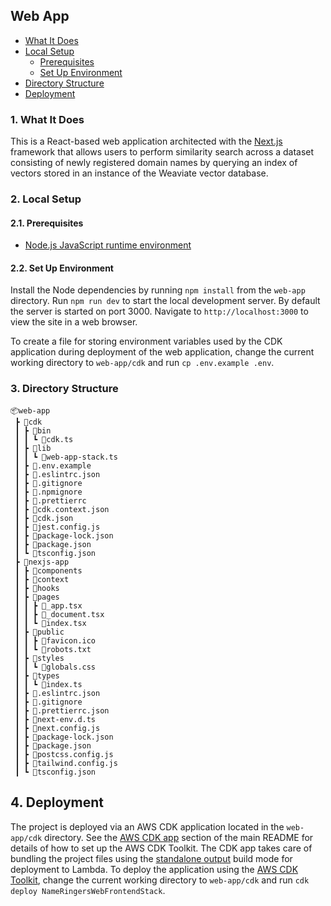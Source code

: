 ## Web App

- [What It Does](#1-what-it-does)
- [Local Setup](#2-local-setup)
  - [Prerequisites](#21-prerequisites)
  - [Set Up Environment](#22-set-up-environment)
- [Directory Structure](#3-directory-structure)
- [Deployment](#4-deployment)

### 1. What It Does

This is a React-based web application architected with the [Next.js](https://nextjs.org/) framework that allows users to perform similarity search across a dataset consisting of newly registered domain names by querying an index of vectors stored in an instance of the Weaviate vector database.

### 2. Local Setup

#### 2.1. Prerequisites

- [Node.js JavaScript runtime environment](https://nodejs.org/en/download/)

#### 2.2. Set Up Environment

Install the Node dependencies by running `npm install` from the `web-app` directory. Run `npm run dev` to start the local development server. By default the server is started on port 3000. Navigate to `http://localhost:3000` to view the site in a web browser.

To create a file for storing environment variables used by the CDK application during deployment of the web application, change the current working directory to `web-app/cdk` and run `cp .env.example .env`.

### 3. Directory Structure

```
📦web-app
 ┣ 📂cdk
 ┃ ┣ 📂bin
 ┃ ┃ ┗ 📜cdk.ts
 ┃ ┣ 📂lib
 ┃ ┃ ┗ 📜web-app-stack.ts
 ┃ ┣ 📜.env.example
 ┃ ┣ 📜.eslintrc.json
 ┃ ┣ 📜.gitignore
 ┃ ┣ 📜.npmignore
 ┃ ┣ 📜.prettierrc
 ┃ ┣ 📜cdk.context.json
 ┃ ┣ 📜cdk.json
 ┃ ┣ 📜jest.config.js
 ┃ ┣ 📜package-lock.json
 ┃ ┣ 📜package.json
 ┃ ┗ 📜tsconfig.json
 ┣ 📂nexjs-app
 ┃ ┣ 📂components
 ┃ ┣ 📂context
 ┃ ┣ 📂hooks
 ┃ ┣ 📂pages
 ┃ ┃ ┣ 📜_app.tsx
 ┃ ┃ ┣ 📜_document.tsx
 ┃ ┃ ┗ 📜index.tsx
 ┃ ┣ 📂public
 ┃ ┃ ┣ 📜favicon.ico
 ┃ ┃ ┗ 📜robots.txt
 ┃ ┣ 📂styles
 ┃ ┃ ┗ 📜globals.css
 ┃ ┣ 📂types
 ┃ ┃ ┗ 📜index.ts
 ┃ ┣ 📜.eslintrc.json
 ┃ ┣ 📜.gitignore
 ┃ ┣ 📜.prettierrc.json
 ┃ ┣ 📜next-env.d.ts
 ┃ ┣ 📜next.config.js
 ┃ ┣ 📜package-lock.json
 ┃ ┣ 📜package.json
 ┃ ┣ 📜postcss.config.js
 ┃ ┣ 📜tailwind.config.js
 ┃ ┗ 📜tsconfig.json
```

## 4. Deployment

The project is deployed via an AWS CDK application located in the `web-app/cdk` directory. See the [AWS CDK app](../README.md#5-aws-cdk-app) section of the main README for details of how to set up the AWS CDK Toolkit. The CDK app takes care of bundling the project files using the [standalone output](https://nextjs.org/docs/advanced-features/output-file-tracing) build mode for deployment to Lambda. To deploy the application using the [AWS CDK Toolkit](https://docs.aws.amazon.com/cdk/v2/guide/cli.html), change the current working directory to `web-app/cdk` and run `cdk deploy NameRingersWebFrontendStack`.
